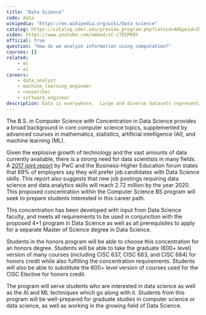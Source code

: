 ```yaml
---
title: "Data Science"
code: data
wikipedia: "https://en.wikipedia.org/wiki/Data_science"
catalog: https://catalog.udel.edu/preview_program.php?catoid=40&poid=29654
video: https://www.youtube.com/embed/xC-c7E5PK0Y
official: true
question: "How do we analyze information using computation?"
courses: []
related: 
    - ml
    - ai
careers:
    - data_analyst
    - machine_learning_engineer
    - researcher
    - software_engineer
description: Data is everywhere.  Large and diverse datasets representing every aspect of modern life are now available.  These data come in a variety of forms that can be either structured or unstructured.  Data science is concerned with translating these disparate data sources into useful knowledge, through application of techniques drawn from computer science, mathematics, and statistics.  The data science concentration provides the core background necessary for representing, analyzing, managing and putting these datasets to use in real-world applications.  This concentration combines courses in advanced mathematics, statistics, artificial intelligence, machine learning, and data mining, preparing students to make contributions in this highly interdisciplinary field.
---
```


The B.S. in Computer Science with Concentration in Data Science
provides a broad background in core computer science topics,
supplemented by advanced courses in mathematics, statistics,
artificial intelligence (AI), and machine learning (ML).

Given the explosive growth of technology and the vast amounts of data
currently available, there is a strong need for data scientists in
many fields.  A [2017 joint report](http://www.bhef.com/sites/default/files/bhef_2017_investing_in_dsa.pdf) by PwC and the Business-Higher Education forum states that 69% of employers say they will prefer job candidates with
Data Science skills.  This report also suggests that new job postings
requiring data science and data analytics skills will reach 2.72
million by the year 2020.  This proposed concentration within the
Computer Science BS program will seek to prepare students interested
in this career path.

This concentration has been developed with input from Data Science
faculty, and meets all requirements to be used in conjunction with the
proposed 4+1 program in Data Science as well as all prerequisites to
apply for a separate Master of Science degree in Data Science.

Students in the honors program will be able to choose this
concentration for an honors degree.  Students will be able to take the
graduate (600+ level) version of many courses (including CISC 637,
CISC 683, and CISC 684) for honors credit while also fulfilling the
concentration requirements.  Students will also be able to substitute
the 600+ level version of courses used for the CISC Elective for
honors credit.

The program will serve students who are interested in data science as
well as the AI and ML techniques which go along with it.  Students
from this program will be well-prepared for graduate studies in
computer science or data science, as well as working in the growing
field of Data Science.